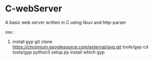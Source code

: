 # C-webServer
A basic web server written in C using libuv and http-parser

osx :
1. install gyp
  git clone https://chromium.googlesource.com/external/gyp.git tools/gyp
  cd tools/gyp
  python3 setup.py install
  which gyp
